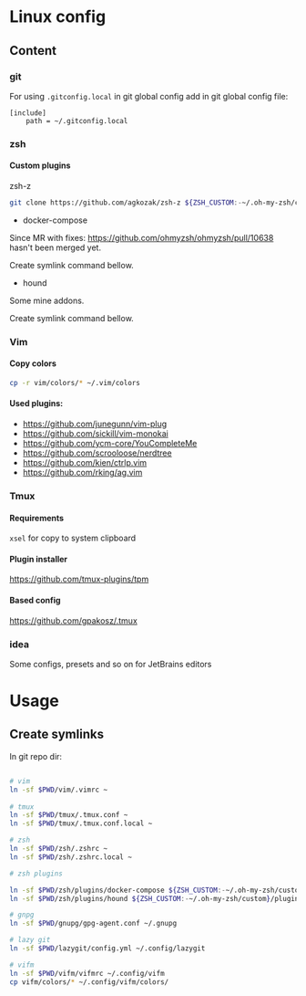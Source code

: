 # Linux config

## Content

### git

For using ```.gitconfig.local``` in git global config add in git global config file:

```
[include]
    path = ~/.gitconfig.local
```

### zsh

#### Custom plugins

zsh-z

```bash
git clone https://github.com/agkozak/zsh-z ${ZSH_CUSTOM:-~/.oh-my-zsh/custom}/plugins/zsh-z
```

* docker-compose

Since MR with fixes: https://github.com/ohmyzsh/ohmyzsh/pull/10638
hasn't been merged yet. 

Create symlink command bellow.

* hound

Some mine addons.

Create symlink command bellow.

### Vim

#### Copy colors

```bash
cp -r vim/colors/* ~/.vim/colors
```

#### Used plugins:

- https://github.com/junegunn/vim-plug
- https://github.com/sickill/vim-monokai
- https://github.com/ycm-core/YouCompleteMe
- https://github.com/scrooloose/nerdtree
- https://github.com/kien/ctrlp.vim
- https://github.com/rking/ag.vim

### Tmux

#### Requirements

```xsel``` for copy to system clipboard

#### Plugin installer

https://github.com/tmux-plugins/tpm

#### Based config

https://github.com/gpakosz/.tmux

### idea

Some configs, presets and so on for JetBrains editors

# Usage

## Create symlinks

In git repo dir:
```bash

# vim
ln -sf $PWD/vim/.vimrc ~
  
# tmux
ln -sf $PWD/tmux/.tmux.conf ~
ln -sf $PWD/tmux/.tmux.conf.local ~

# zsh
ln -sf $PWD/zsh/.zshrc ~
ln -sf $PWD/zsh/.zshrc.local ~

# zsh plugins

ln -sf $PWD/zsh/plugins/docker-compose ${ZSH_CUSTOM:-~/.oh-my-zsh/custom}/plugins
ln -sf $PWD/zsh/plugins/hound ${ZSH_CUSTOM:-~/.oh-my-zsh/custom}/plugins

# gnpg
ln -sf $PWD/gnupg/gpg-agent.conf ~/.gnupg

# lazy git
ln -sf $PWD/lazygit/config.yml ~/.config/lazygit

# vifm
ln -sf $PWD/vifm/vifmrc ~/.config/vifm
cp vifm/colors/* ~/.config/vifm/colors/

```

